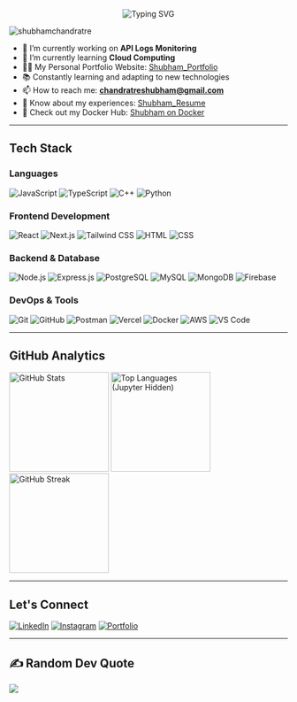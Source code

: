 <div align="center">
  <img src="https://readme-typing-svg.herokuapp.com?font=Fira+Code&weight=600&size=30&pause=1000&color=0E75B6&center=true&vCenter=true&random=false&width=600&height=100&lines=Hi+%F0%9F%91%8B%2C+I'm+Shubham+Chandratre;Full-Stack+Web+Developer;Problem+Solver;Coding+Enthusiast" alt="Typing SVG" />
</div>

<p align="left">
  <img src="https://komarev.com/ghpvc/?username=shubhamchandratre&label=Profile%20views&color=0e75b6&style=flat" alt="shubhamchandratre" />
</p>

- 🔭 I’m currently working on **API Logs Monitoring**  
- 🌱 I’m currently learning **Cloud Computing**  
- 👨‍💻 My Personal Portfolio Website: [Shubham_Portfolio](https://profileshubham.vercel.app/)  
- 📚 Constantly learning and adapting to new technologies 
- 📫 How to reach me: **chandratreshubham@gmail.com**  
- 📄 Know about my experiences: [Shubham_Resume](https://drive.google.com/file/d/17o4AejoT_zIoXIcyW-WFKopXQ2f_OP_-/view?usp=sharing)
- 🐳 Check out my Docker Hub: [Shubham on Docker](https://hub.docker.com/u/ShubhamChandratre)

---

## Tech Stack

### Languages
![JavaScript](https://img.shields.io/badge/JavaScript-F7DF1E?style=for-the-badge&logo=javascript&logoColor=black)
![TypeScript](https://img.shields.io/badge/TypeScript-007ACC?style=for-the-badge&logo=typescript&logoColor=white)
![C++](https://img.shields.io/badge/C++-00599C?style=for-the-badge&logo=c%2B%2B&logoColor=white)
![Python](https://img.shields.io/badge/Python-3776AB?style=for-the-badge&logo=python&logoColor=white)

### Frontend Development
![React](https://img.shields.io/badge/React-20232A?style=for-the-badge&logo=react&logoColor=61DAFB)
![Next.js](https://img.shields.io/badge/Next.js-000000?style=for-the-badge&logo=nextdotjs&logoColor=white)
![Tailwind CSS](https://img.shields.io/badge/Tailwind_CSS-38B2AC?style=for-the-badge&logo=tailwind-css&logoColor=white)
![HTML](https://img.shields.io/badge/HTML5-E34F26?style=for-the-badge&logo=html5&logoColor=white)
![CSS](https://img.shields.io/badge/CSS3-1572B6?style=for-the-badge&logo=css3&logoColor=white)



### Backend & Database
![Node.js](https://img.shields.io/badge/Node.js-339933?style=for-the-badge&logo=nodedotjs&logoColor=white)
![Express.js](https://img.shields.io/badge/Express.js-000000?style=for-the-badge&logo=express&logoColor=white)
![PostgreSQL](https://img.shields.io/badge/PostgreSQL-4169E1?style=for-the-badge&logo=postgresql&logoColor=white)
![MySQL](https://img.shields.io/badge/MySQL-4479A1?style=for-the-badge&logo=mysql&logoColor=white)
![MongoDB](https://img.shields.io/badge/MongoDB-47A248?style=for-the-badge&logo=mongodb&logoColor=white)
![Firebase](https://img.shields.io/badge/Firebase-FFCA28?style=for-the-badge&logo=firebase&logoColor=black)

### DevOps & Tools
![Git](https://img.shields.io/badge/Git-F05032?style=for-the-badge&logo=git&logoColor=white)
![GitHub](https://img.shields.io/badge/GitHub-181717?style=for-the-badge&logo=github&logoColor=white)
![Postman](https://img.shields.io/badge/Postman-FF6C37?style=for-the-badge&logo=postman&logoColor=white)
![Vercel](https://img.shields.io/badge/Vercel-000000?style=for-the-badge&logo=vercel&logoColor=white)
![Docker](https://img.shields.io/badge/Docker-2496ED?style=for-the-badge&logo=docker&logoColor=white)
![AWS](https://img.shields.io/badge/Amazon%20AWS-232F3E?style=for-the-badge&logo=amazon-aws&logoColor=white)
![VS Code](https://img.shields.io/badge/VS%20Code-007ACC?style=for-the-badge&logo=visualstudiocode&logoColor=white)

---

## GitHub Analytics

<div align="left">
  <img height="180cm" src="https://github-readme-stats.vercel.app/api?username=ShubhamChandratre&show_icons=true&theme=nord" alt="GitHub Stats" />
  <img height="180cm"src="https://github-readme-stats.vercel.app/api/top-langs/?username=ShubhamChandratre&layout=compact&theme=nord&hide_border=false&include_all_commits=true&count_private=true&hide=jupyter%20notebook" 
    alt="Top Languages (Jupyter Hidden)" 
  />
  <a href="https://git.io/streak-stats">
    <img height="180cm" src="https://streak-stats.demolab.com/?user=ShubhamChandratre&theme=nord" alt="GitHub Streak">
  </a>

</div>

---

## Let's Connect

[![LinkedIn](https://img.shields.io/badge/LinkedIn-0077B5?style=for-the-badge&logo=linkedin&logoColor=white)](https://www.linkedin.com/in/shubham-chandratre-a03819257/)
[![Instagram](https://img.shields.io/badge/Instagram-E4405F?style=for-the-badge&logo=instagram&logoColor=white)](https://www.instagram.com/shubham_chandratre_/)
[![Portfolio](https://img.shields.io/badge/Portfolio-121212?style=for-the-badge&logo=About.me&logoColor=white)](https://profileshubham.vercel.app)

---
## ✍️ Random Dev Quote
![](https://quotes-github-readme.vercel.app/api?type=horizontal&theme=nord)

